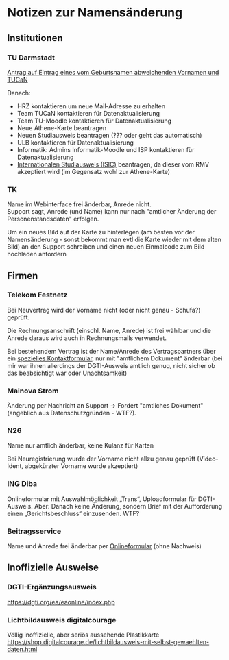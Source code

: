 # Notizen zur Namensänderung

## Institutionen

### TU Darmstadt
[Antrag auf Eintrag eines vom Geburtsnamen abweichenden Vornamen und TUCaN](http://ag-trans-hopo.org/Materialsammlung/Material_Rechtliches/GutachtenTIN-Vornamen_2019-10-20_UL+AT.pdf)

Danach:
* HRZ kontaktieren um neue Mail-Adresse zu erhalten
* Team TUCaN kontaktieren für Datenaktualisierung
* Team TU-Moodle kontaktieren für Datenaktualisierung
* Neue Athene-Karte beantragen
* Neuen Studiausweis beantragen (??? oder geht das automatisch)
* ULB kontaktieren für Datenaktualisierung
* Informatik: Admins Informatik-Moodle und ISP kontaktieren für Datenaktualisierung
* [Internationalen Studiausweis (ISIC)](https://www.isic.de/de/isic-beantragen/) beantragen, da dieser vom RMV akzeptiert wird (im Gegensatz wohl zur Athene-Karte)  

### TK
Name im Webinterface frei änderbar, Anrede nicht.  
Support sagt, Anrede (und Name) kann nur nach "amtlicher Änderung der Personenstandsdaten" erfolgen.

Um ein neues Bild auf der Karte zu hinterlegen (am besten vor der Namensänderung - 
sonst bekommt man evtl die Karte wieder mit dem alten Bild) an den Support schreiben 
und einen neuen Einmalcode zum Bild hochladen anfordern

## Firmen

### Telekom Festnetz
Bei Neuvertrag wird der Vorname nicht (oder nicht genau - Schufa?) geprüft.

Die Rechnungsanschrift (einschl. Name, Anrede) ist frei wählbar und die Anrede daraus wird auch in Rechnungsmails verwendet.

Bei bestehendem Vertrag ist der Name/Anrede des Vertragspartners über ein [spezielles Kontaktformular](https://www.telekom.de/kontakt/e-mail-kontakt/festnetz/ihr-auftrag-zur-aenderung-der-vertragspartnerdaten), 
nur mit "amtlichem Dokument" änderbar (bei mir war ihnen allerdings der DGTI-Ausweis amtlich genug, nicht sicher ob das beabsichtigt war oder Unachtsamkeit)  

### Mainova Strom
Änderung per Nachricht an Support -> Fordert "amtliches Dokument" (angeblich aus Datenschutzgründen - WTF?).

### N26
Name nur amtlich änderbar, keine Kulanz für Karten

Bei Neuregistrierung wurde der Vorname nicht allzu genau geprüft (Video-Ident, abgekürzter Vorname wurde akzeptiert)

### ING Diba
Onlineformular mit Auswahlmöglichkeit „Trans“, Uploadformular für DGTI-Ausweis. Aber: Danach 
keine Änderung, sondern Brief mit der Aufforderung einen „Gerichtsbeschluss“ einzusenden. WTF?

### Beitragsservice
Name und Anrede frei änderbar per [Onlineformular](https://www.rundfunkbeitrag.de/buergerinnen_und_buerger/formulare/aendern/index_ger.html) (ohne Nachweis)


## Inoffizielle Ausweise

### DGTI-Ergänzungsausweis
https://dgti.org/ea/eaonline/index.php


### Lichtbildausweis digitalcourage
Völlig inoffizielle, aber seriös aussehende Plastikkarte  
https://shop.digitalcourage.de/lichtbildausweis-mit-selbst-gewaehlten-daten.html




